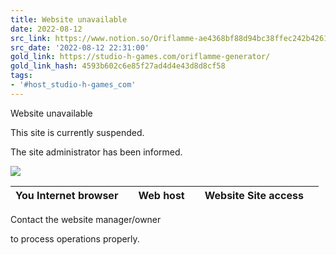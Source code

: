 ```yaml
---
title: Website unavailable
date: 2022-08-12
src_link: https://www.notion.so/Oriflamme-ae4368bf88d94bc38ffec242b42613c8
src_date: '2022-08-12 22:31:00'
gold_link: https://studio-h-games.com/oriflamme-generator/
gold_link_hash: 4593b602c6e85f27ad4d4e43d8d8cf58
tags:
- '#host_studio-h-games_com'
---
```



Website unavailable  

 This site is currently suspended.
   

 The site administrator has been informed.
 


  
  
![](/__ovh/common/img/schema.png)  


| You Internet browser |  | Web host |  | Website Site access |  |
| --- | --- | --- | --- | --- | --- |


  
  

 Contact the website manager/owner
   

 to process operations properly.